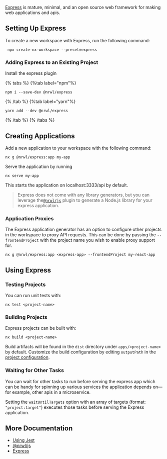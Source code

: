 [Express](https://expressjs.com/) is mature, minimal, and an open source web framework for making web applications and
apis.

## Setting Up Express

To create a new workspace with Express, run the following command:

```shell
 npx create-nx-workspace --preset=express
```

### Adding Express to an Existing Project

Install the express plugin

{% tabs %}
{%tab label="npm"%}

```shell
npm i --save-dev @nrwl/express
```

{% /tab %}
{%tab label="yarn"%}

```shell
yarn add --dev @nrwl/express
```

{% /tab %}
{% /tabs %}

## Creating Applications

Add a new application to your workspace with the following command:

```shell
nx g @nrwl/express:app my-app
```

Serve the application by running

```shell
nx serve my-app
```

This starts the application on localhost:3333/api by default.

> Express does not come with any library generators, but you can leverage the[`@nrwl/js`](/packages/js#create-libraries) plugin to generate a Node.js library for your express application.

### Application Proxies

The Express application generator has an option to configure other projects in the workspace to proxy API requests. This
can be done by passing the `--frontendProject` with the project name you wish to enable proxy support for.

```shell
nx g @nrwl/express:app <express-app> --frontendProject my-react-app
```

## Using Express

### Testing Projects

You can run unit tests with:

```shell
nx test <project-name>
```

### Building Projects

Express projects can be built with:

```shell
nx build <project-name>
```

Build artifacts will be found in the `dist` directory under `apps/<project-name>` by default. Customize the build
configuration by editing `outputPath` in the [project configuration](/reference/project-configuration).

### Waiting for Other Tasks

You can wait for other tasks to run before serving the express app which can be handy for spinning up various services
the application depends on— for example, other apis in a microservice.

Setting the `waitUntilTargets` option with an array of targets (format: `"project:target"`) executes those tasks
before serving the Express application.

## More Documentation

- [Using Jest](/packages/jest)
- [@nrwl/js](/packages/js)
- [Express](https://expressjs.com/)
